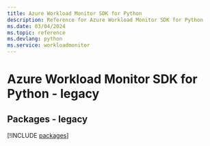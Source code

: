 ```yaml
---
title: Azure Workload Monitor SDK for Python
description: Reference for Azure Workload Monitor SDK for Python
ms.date: 03/04/2024
ms.topic: reference
ms.devlang: python
ms.service: workloadmonitor
---
```

# Azure Workload Monitor SDK for Python - legacy
## Packages - legacy
[!INCLUDE [packages](workload-monitor-index.md)]